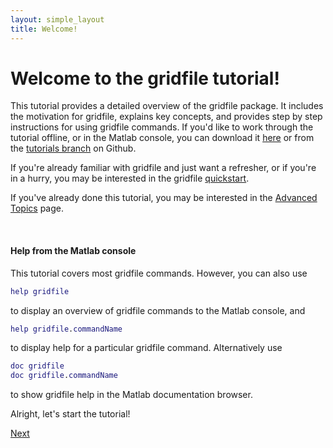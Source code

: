 ```yaml
---
layout: simple_layout
title: Welcome!
---
```


# Welcome to the gridfile tutorial!

This tutorial provides a detailed overview of the gridfile package. It includes the motivation for gridfile, explains key concepts, and provides step by step instructions for using gridfile commands. If you'd like to work through the tutorial offline, or in the Matlab console, you can download it <a href="\DASH\gridfile\tutorial.m" download>here</a> or from the [tutorials branch](https://github.com/JonKing93/DASH/tree/Tutorials) on Github.

If you're already familiar with gridfile and just want a refresher, or if you're in a hurry, you may be interested in the gridfile [quickstart](\DASH\gridfile\quickstart).

If you've already done this tutorial, you may be interested in the [Advanced Topics](\DASH\gridfile\advanced) page.

<br>

#### Help from the Matlab console

This tutorial covers most gridfile commands. However, you can also use
```matlab
help gridfile
```
to display an overview of gridfile commands to the Matlab console, and
```matlab
help gridfile.commandName
```
to display help for a particular gridfile command. Alternatively use
```matlab
doc gridfile
doc gridfile.commandName
```
to show gridfile help in the Matlab documentation browser.

Alright, let's start the tutorial!

[Next](\DASH\gridfile\intro)
